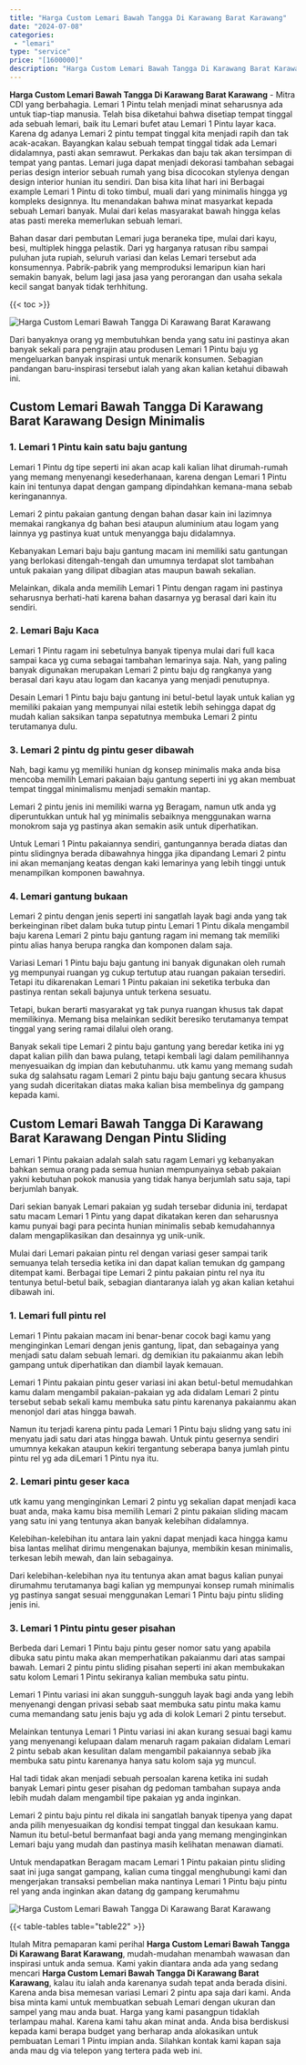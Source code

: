 ```yaml
---
title: "Harga Custom Lemari Bawah Tangga Di Karawang Barat Karawang"
date: "2024-07-08"
categories:
 - "lemari"
type: "service"
price: "[1600000]"
description: "Harga Custom Lemari Bawah Tangga Di Karawang Barat Karawang. Itulah Mitra pemaparan kami perihal **Harga Custom Lemari Bawah Tangga Di Karawang Barat Karawan..."
---
```


**Harga Custom Lemari Bawah Tangga Di Karawang Barat Karawang** - Mitra CDI yang berbahagia. Lemari 1 Pintu telah menjadi minat seharusnya ada untuk tiap-tiap manusia. Telah bisa diketahui bahwa disetiap tempat tinggal ada sebuah lemari, baik itu Lemari bufet atau Lemari 1 Pintu layar kaca. Karena dg adanya Lemari 2 pintu tempat tinggal kita menjadi rapih dan tak acak-acakan. Bayangkan kalau sebuah tempat tinggal tidak ada Lemari didalamnya, pasti akan semrawut. Perkakas dan baju tak akan tersimpan di tempat yang pantas. Lemari juga dapat menjadi dekorasi tambahan sebagai perias design interior sebuah rumah yang bisa dicocokan stylenya dengan design interior hunian itu sendiri. Dan bisa kita lihat hari ini Berbagai example Lemari 1 Pintu di toko timbul, muali dari yang minimalis hingga yg kompleks designnya. Itu menandakan bahwa minat masyarkat kepada sebuah Lemari banyak. Mulai dari kelas masyarakat bawah hingga kelas atas pasti mereka memerlukan sebuah lemari.

Bahan dasar dari pembutan Lemari juga beraneka tipe, mulai dari kayu, besi, multiplek hingga pelastik. Dari yg harganya ratusan ribu sampai puluhan juta rupiah, seluruh variasi dan kelas Lemari tersebut ada konsumennya. Pabrik-pabrik yang memproduksi lemaripun kian hari semakin banyak, belum lagi jasa jasa yang perorangan dan usaha sekala kecil sangat banyak tidak terhhitung.

{{< toc >}}

![Harga Custom Lemari Bawah Tangga Di Karawang Barat Karawang](/images/mebel/lemari-umum-001.jpg)

Dari banyaknya orang yg membutuhkan benda yang satu ini pastinya akan banyak sekali para pengrajin atau produsen Lemari 1 Pintu baju yg mengeluarkan banyak inspirasi untuk menarik konsumen. Sebagian pandangan baru-inspirasi tersebut ialah yang akan kalian ketahui dibawah ini.

## Custom Lemari Bawah Tangga Di Karawang Barat Karawang Design Minimalis

### 1\. Lemari 1 Pintu kain satu baju gantung

Lemari 1 Pintu dg tipe seperti ini akan acap kali kalian lihat dirumah-rumah yang memang menyenangi kesederhanaan, karena dengan Lemari 1 Pintu kain ini tentunya dapat dengan gampang dipindahkan kemana-mana sebab keringanannya.

Lemari 2 pintu pakaian gantung dengan bahan dasar kain ini lazimnya memakai rangkanya dg bahan besi ataupun aluminium atau logam yang lainnya yg pastinya kuat untuk menyangga baju didalamnya.

Kebanyakan Lemari baju baju gantung macam ini memiliki satu gantungan yang berlokasi ditengah-tengah dan umumnya terdapat slot tambahan untuk pakaian yang dilipat dibagian atas maupun bawah sekalian.

Melainkan, dikala anda memilih Lemari 1 Pintu dengan ragam ini pastinya seharusnya berhati-hati karena bahan dasarnya yg berasal dari kain itu sendiri.

### 2\. Lemari Baju Kaca

Lemari 1 Pintu ragam ini sebetulnya banyak tipenya mulai dari full kaca sampai kaca yg cuma sebagai tambahan lemarinya saja. Nah, yang paling banyak digunakan merupakan Lemari 2 pintu baju dg rangkanya yang berasal dari kayu atau logam dan kacanya yang menjadi penutupnya.

Desain Lemari 1 Pintu baju baju gantung ini betul-betul layak untuk kalian yg memiliki pakaian yang mempunyai nilai estetik lebih sehingga dapat dg mudah kalian saksikan tanpa sepatutnya membuka Lemari 2 pintu terutamanya dulu.

### 3\. Lemari 2 pintu dg pintu geser dibawah

Nah, bagi kamu yg memiliki hunian dg konsep minimalis maka anda bisa mencoba memilih Lemari pakaian baju gantung seperti ini yg akan membuat tempat tinggal minimalismu menjadi semakin mantap.

Lemari 2 pintu jenis ini memiliki warna yg Beragam, namun utk anda yg diperuntukkan untuk hal yg minimalis sebaiknya menggunakan warna monokrom saja yg pastinya akan semakin asik untuk diperhatikan.

Untuk Lemari 1 Pintu pakaiannya sendiri, gantungannya berada diatas dan pintu slidingnya berada dibawahnya hingga jika dipandang Lemari 2 pintu ini akan memanjang keatas dengan kaki lemarinya yang lebih tinggi untuk menampilkan komponen bawahnya.

### 4\. Lemari gantung bukaan

Lemari 2 pintu dengan jenis seperti ini sangatlah layak bagi anda yang tak berkeinginan ribet dalam buka tutup pintu Lemari 1 Pintu dikala mengambil baju karena Lemari 2 pintu baju gantung ragam ini memang tak memiliki pintu alias hanya berupa rangka dan komponen dalam saja.

Variasi Lemari 1 Pintu baju baju gantung ini banyak digunakan oleh rumah yg mempunyai ruangan yg cukup tertutup atau ruangan pakaian tersediri. Tetapi itu dikarenakan Lemari 1 Pintu pakaian ini seketika terbuka dan pastinya rentan sekali bajunya untuk terkena sesuatu.

Tetapi, bukan berarti masyarakat yg tak punya ruangan khusus tak dapat memilikinya. Memang bisa melainkan sedikit beresiko terutamanya tempat tinggal yang sering ramai dilalui oleh orang.

Banyak sekali tipe Lemari 2 pintu baju gantung yang beredar ketika ini yg dapat kalian pilih dan bawa pulang, tetapi kembali lagi dalam pemilihannya menyesuaikan dg impian dan kebutuhanmu. utk kamu yang memang sudah suka dg salahsatu ragam Lemari 2 pintu baju baju gantung secara khusus yang sudah diceritakan diatas maka kalian bisa membelinya dg gampang kepada kami.

## Custom Lemari Bawah Tangga Di Karawang Barat Karawang Dengan Pintu Sliding

Lemari 1 Pintu pakaian adalah salah satu ragam Lemari yg kebanyakan bahkan semua orang pada semua hunian mempunyainya sebab pakaian yakni kebutuhan pokok manusia yang tidak hanya berjumlah satu saja, tapi berjumlah banyak.

Dari sekian banyak Lemari pakaian yg sudah tersebar didunia ini, terdapat satu macam Lemari 1 Pintu yang dapat dikatakan keren dan seharusnya kamu punyai bagi para pecinta hunian minimalis sebab kemudahannya dalam mengaplikasikan dan desainnya yg unik-unik.

Mulai dari Lemari pakaian pintu rel dengan variasi geser sampai tarik semuanya telah tersedia ketika ini dan dapat kalian temukan dg gampang ditempat kami. Berbagai tipe Lemari 2 pintu pakaian pintu rel nya itu tentunya betul-betul baik, sebagian diantaranya ialah yg akan kalian ketahui dibawah ini.

### 1\. Lemari full pintu rel

Lemari 1 Pintu pakaian macam ini benar-benar cocok bagi kamu yang menginginkan Lemari dengan jenis gantung, lipat, dan sebagainya yang menjadi satu dalam sebuah lemari. dg demikian itu pakaianmu akan lebih gampang untuk diperhatikan dan diambil layak kemauan.

Lemari 1 Pintu pakaian pintu geser variasi ini akan betul-betul memudahkan kamu dalam mengambil pakaian-pakaian yg ada didalam Lemari 2 pintu tersebut sebab sekali kamu membuka satu pintu karenanya pakaianmu akan menonjol dari atas hingga bawah.

Namun itu terjadi karena pintu pada Lemari 1 Pintu baju slidng yang satu ini menyatu jadi satu dari atas hingga bawah. Untuk pintu gesernya sendiri umumnya kekakan ataupun kekiri tergantung seberapa banya jumlah pintu pintu rel yg ada diLemari 1 Pintu nya itu.

### 2\. Lemari pintu geser kaca

utk kamu yang menginginkan Lemari 2 pintu yg sekalian dapat menjadi kaca buat anda, maka kamu bisa memilih Lemari 2 pintu pakaian sliding macam yang satu ini yang tentunya akan banyak kelebihan didalamnya.

Kelebihan-kelebihan itu antara lain yakni dapat menjadi kaca hingga kamu bisa lantas melihat dirimu mengenakan bajunya, membikin kesan minimalis, terkesan lebih mewah, dan lain sebagainya.

Dari kelebihan-kelebihan nya itu tentunya akan amat bagus kalian punyai dirumahmu terutamanya bagi kalian yg mempunyai konsep rumah minimalis yg pastinya sangat sesuai menggunakan Lemari 1 Pintu baju pintu sliding jenis ini.

### 3\. Lemari 1 Pintu pintu geser pisahan

Berbeda dari Lemari 1 Pintu baju pintu geser nomor satu yang apabila dibuka satu pintu maka akan memperhatikan pakaianmu dari atas sampai bawah. Lemari 2 pintu pintu sliding pisahan seperti ini akan membukakan satu kolom Lemari 1 Pintu sekiranya kalian membuka satu pintu.

Lemari 1 Pintu variasi ini akan sungguh-sungguh layak bagi anda yang lebih menyenangi dengan privasi sebab saat membuka satu pintu maka kamu cuma memandang satu jenis baju yg ada di kolok Lemari 2 pintu tersebut.

Melainkan tentunya Lemari 1 Pintu variasi ini akan kurang sesuai bagi kamu yang menyenangi kelupaan dalam menaruh ragam pakaian didalam Lemari 2 pintu sebab akan kesulitan dalam mengambil pakaiannya sebab jika membuka satu pintu karenanya hanya satu kolom saja yg muncul.

Hal tadi tidak akan menjadi sebuah persoalan karena ketika ini sudah banyak Lemari pintu geser pisahan dg pedoman tambahan supaya anda lebih mudah dalam mengambil tipe pakaian yg anda inginkan.

Lemari 2 pintu baju pintu rel dikala ini sangatlah banyak tipenya yang dapat anda pilih menyesuaikan dg kondisi tempat tinggal dan kesukaan kamu. Namun itu betul-betul bermanfaat bagi anda yang memang menginginkan Lemari baju yang mudah dan pastinya masih kelihatan menawan diamati.

Untuk mendapatkan Beragam macam Lemari 1 Pintu pakaian pintu sliding saat ini juga sangat gampang, kalian cuma tinggal menghubungi kami dan mengerjakan transaksi pembelian maka nantinya Lemari 1 Pintu baju pintu rel yang anda inginkan akan datang dg gampang kerumahmu

![Harga Custom Lemari Bawah Tangga Di Karawang Barat Karawang](/images/mebel/lemari-buku-018.jpg)

{{< table-tables table="table22" >}}

Itulah Mitra pemaparan kami perihal **Harga Custom Lemari Bawah Tangga Di Karawang Barat Karawang**, mudah-mudahan menambah wawasan dan inspirasi untuk anda semua. Kami yakin diantara anda ada yang sedang mencari **Harga Custom Lemari Bawah Tangga Di Karawang Barat Karawang**, kalau itu ialah anda karenanya sudah tepat anda berada disini. Karena anda bisa memesan variasi Lemari 2 pintu apa saja dari kami. Anda bisa minta kami untuk membuatkan sebuah Lemari dengan ukuran dan sampel yang mau anda buat. Harga yang kami pasangpun tidaklah terlampau mahal. Karena kami tahu akan minat anda. Anda bisa berdiskusi kepada kami berapa budget yang berharap anda alokasikan untuk pembuatan Lemari 1 Pintu impian anda. Silahkan kontak kami kapan saja anda mau dg via telepon yang tertera pada web ini.
